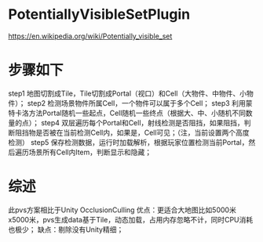 # PotentiallyVisibleSetPlugin
https://en.wikipedia.org/wiki/Potentially_visible_set

# 步骤如下
step1 地图切割成Tile，Tile切割成Portal（视口）和Cell（大物件、中物件、小物件）；
step2 检测场景物件所属Cell，一个物件可以属于多个Cell；
step3 利用蒙特卡洛方法Portal随机一些起点，Cell随机一些终点（根据大、中、小随机不同数量的点）；
step4 双层遍历每个Portal和Cell，射线检测是否阻挡，如果阻挡，判断阻挡物是否被在当前检测Cell内，如果是，Cell可见；（注，当前设置两个高度检测）
step5 保存检测数据，运行时加载解析，根据玩家位置检测当前Portal，然后遍历场景所有Cell内Item，判断显示和隐藏；

# 综述
此pvs方案相比于Unity OcclusionCulling 
优点：更适合大地图比如5000米x5000米，pvs生成data基于Tile，动态加载，占用内存忽略不计，同时CPU消耗也极少；
缺点：剔除没有Unity精细；
